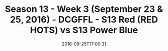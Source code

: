 ---
title: Season 13 - Week 3 (September 23 & 25, 2016) - DCGFFL - S13 Red (RED HOTS)
  vs S13 Power Blue
teams-score:
- team: _teams/s13-red.md
  score:
- team: _teams/s13-power-blue.md
  score: 8
mvp: A. Hackbarth (Red); J. Steslicki (P. Blue)
game-ball: B. Relaford (Red); M. Malysa (P. Blue)
sportsperson: ''
season: 13
week: 3
date: '2016-09-25T17:00:31'
pageid: season-13-week-3-september-23-25-2016-4826-vs-4824
---